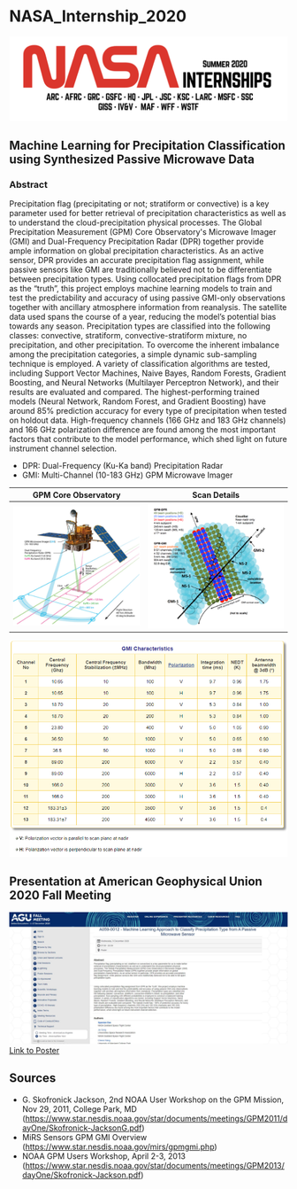 # NASA_Internship_2020
![NASA Internship Logo](pictures/nasa_internship_2020_logo.png)
## Machine Learning for Precipitation Classification using Synthesized Passive Microwave Data
### Abstract
Precipitation flag (precipitating or not; stratiform or convective) is a key parameter used for better retrieval of precipitation characteristics as well as to understand the cloud-precipitation physical processes. The Global Precipitation Measurement (GPM) Core Observatory's Microwave Imager (GMI) and Dual-Frequency Precipitation Radar (DPR) together provide ample information on global precipitation characteristics. As an active sensor, DPR provides an accurate precipitation flag assignment, while passive sensors like GMI are traditionally believed not to be differentiate between precipitation types. Using collocated precipitation flags from DPR as the “truth”, this project employs machine learning models to train and test the predictability and accuracy of using passive GMI-only observations together with ancillary atmosphere information from reanalysis. The satellite data used spans the course of a year, reducing the model’s potential bias towards any season. Precipitation types are classified into the following classes: convective, stratiform, convective-stratiform mixture, no precipitation, and other precipitation. To overcome the inherent imbalance among the precipitation categories, a simple dynamic sub-sampling technique is employed. A variety of classification algorithms are tested, including Support Vector Machines, Naive Bayes, Random Forests, Gradient Boosting, and Neural Networks (Multilayer Perceptron Network), and their results are evaluated and compared. The highest-performing trained models (Neural Network, Random Forest, and Gradient Boosting) have around 85% prediction accuracy for every type of precipitation when tested on holdout data. High-frequency channels (166 GHz and 183 GHz channels) and 166 GHz polarization difference are found among the most important factors that contribute to the model performance, which shed light on future instrument channel selection.

 

* DPR: Dual-Frequency (Ku-Ka band) Precipitation Radar
* GMI: Multi-Channel (10-183 GHz) GPM Microwave Imager

GPM Core Observatory       |  Scan Details
:-------------------------:|:-------------------------:
![](pictures/GPM_GMI_DPR_data_collection.png)  |  ![](pictures/Satellite%20Data%20Visualization.png)

![](pictures/GMI_Characteristics.png)

## Presentation at American Geophysical Union 2020 Fall Meeting
![](pictures/agu_fall_meeting_abstract_website.JPG)
[Link to Poster](https://agu2020fallmeeting-agu.ipostersessions.com/default.aspx?s=05-CC-B0-2F-B8-AE-91-F0-BC-BF-9A-EB-92-9E-BB-FE)

## Sources 
* G. Skofronick Jackson, 2nd NOAA User Workshop on the GPM Mission, Nov 29, 2011, College Park, MD (https://www.star.nesdis.noaa.gov/star/documents/meetings/GPM2011/dayOne/Skofronick-JacksonG.pdf)
* MiRS Sensors GPM GMI Overview (https://www.star.nesdis.noaa.gov/mirs/gpmgmi.php)
* NOAA GPM Users Workshop, April 2-3, 2013 (https://www.star.nesdis.noaa.gov/star/documents/meetings/GPM2013/dayOne/Skofronick-Jackson.pdf)
